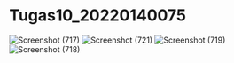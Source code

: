 ﻿# Tugas10_20220140075
 ![Screenshot (717)](https://github.com/Muhammadalif1213/Tugas10_20220140075/assets/126639016/808b2588-380a-4965-a59e-8df8f391106e)
![Screenshot (721)](https://github.com/Muhammadalif1213/Tugas10_20220140075/assets/126639016/e62259c3-64c3-4574-9033-03fb699cca39)
![Screenshot (719)](https://github.com/Muhammadalif1213/Tugas10_20220140075/assets/126639016/1cfa5756-09af-4791-b12f-a2282de16302)
![Screenshot (718)](https://github.com/Muhammadalif1213/Tugas10_20220140075/assets/126639016/c173048c-e3e4-4c40-bb96-4f5004b78121)

